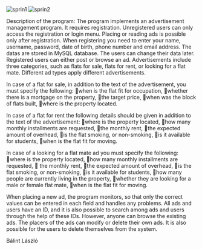 ![sprin1](https://user-images.githubusercontent.com/36161578/40393051-3b89a552-5e1e-11e8-9888-3a97cead325a.png)
![sprin2](https://user-images.githubusercontent.com/36161578/40393058-47897b70-5e1e-11e8-9a08-0cbdde9afb95.png)

Description of the program:
The program implements an advertisement management program. It requires registration. Unregistered users can only access the registration or login menu. Placing or reading ads is possible only after registration. When registering you need to enter your name, username, password, date of birth, phone number and email address. The datas are stored in MySQL database. The users can change their data later. Registered users can either post or browse an ad. Advertisements include three categories, such as flats for sale, flats for rent, or looking for a flat mate. Different ad types apply different advertisements.

In case of a flat for sale, in addition to the text of the advertisement, you must specify the following: when is the flat fit for occupation, whether there is a mortgage on the property, the target price, when was the block of flats built, where is the property located.

In case of a flat for rent the following details should be given in addition to the text of the advertisement: where is the property located, how many monthly installments are requested, the monthly rent, the expected amount of overhead, is the flat smoking, or non-smoking, is it available for students, when is the flat fit for moving.

In case of a looking for a flat mate ad you must specify the following: where is the property located, how many monthly installments are requested,  the monthly rent, the expected amount of overhead, is the flat smoking, or non-smoking, is it available for students, how many people are currently living in the property, whether they are looking for a male or female flat mate, when is the flat fit for moving.

When placing a new ad, the program monitors, so that only the correct values can be entered in each field and handles any problems. All ads and users have an ID, and it is also possible to search among ads and users through the help of these IDs. However, anyone can browse the existing ads. The placers of the ads can modify or delete their own ads. It is also possible for the users to delete themselves from the system.

Bálint László
